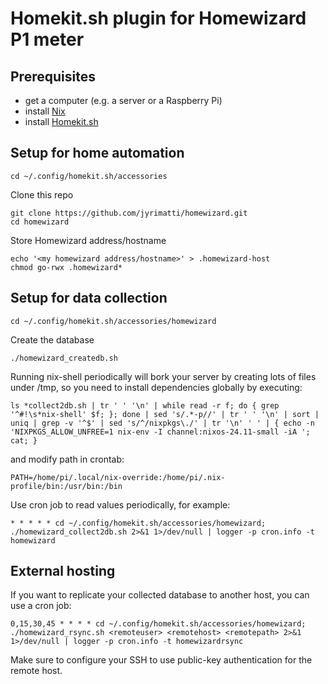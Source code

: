 # Homekit.sh plugin for Homewizard P1 meter

Prerequisites
-------------
- get a computer (e.g. a server or a Raspberry Pi)
- install [Nix](https://nixos.org/download/)
- install [Homekit.sh](https://github.com/jyrimatti/homekit.sh)

Setup for home automation
-------------------------

```
cd ~/.config/homekit.sh/accessories
```

Clone this repo
```
git clone https://github.com/jyrimatti/homewizard.git
cd homewizard
```

Store Homewizard address/hostname
```
echo '<my homewizard address/hostname>' > .homewizard-host
chmod go-rwx .homewizard*
```

Setup for data collection
-------------------------

```
cd ~/.config/homekit.sh/accessories/homewizard
```

Create the database
```
./homewizard_createdb.sh
```

Running nix-shell periodically will bork your server by creating lots of files under /tmp, so you need to install dependencies globally by executing:
```
ls *collect2db.sh | tr ' ' '\n' | while read -r f; do { grep '^#!\s*nix-shell' $f; }; done | sed 's/.*-p//' | tr ' ' '\n' | sort | uniq | grep -v '^$' | sed 's/^/nixpkgs\./' | tr '\n' ' ' | { echo -n 'NIXPKGS_ALLOW_UNFREE=1 nix-env -I channel:nixos-24.11-small -iA '; cat; }
```

and modify path in crontab:
```
PATH=/home/pi/.local/nix-override:/home/pi/.nix-profile/bin:/usr/bin:/bin
```

Use cron job to read values periodically, for example:
```
* * * * * cd ~/.config/homekit.sh/accessories/homewizard; ./homewizard_collect2db.sh 2>&1 1>/dev/null | logger -p cron.info -t homewizard
```

External hosting
----------------
If you want to replicate your collected database to another host, you can use a cron job:

```
0,15,30,45 * * * * cd ~/.config/homekit.sh/accessories/homewizard; ./homewizard_rsync.sh <remoteuser> <remotehost> <remotepath> 2>&1 1>/dev/null | logger -p cron.info -t homewizardrsync
```

Make sure to configure your SSH to use public-key authentication for the remote host.
